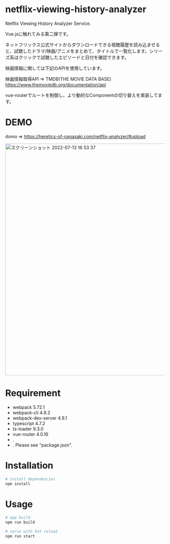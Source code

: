 # netflix-viewing-history-analyzer
Netflix Viewing History Analyzer Service.


Vue.jsに触れてみる第二弾です。

ネットフリックス公式サイトからダウンロードできる視聴履歴を読み込ませると、試聴したドラマ/映画/アニメをまとめて、タイトルで一覧化します。シリーズ系はクリックで試聴したエピソードと日付を確認できます。

映画情報に関しては下記のAPIを使用しています。

映画情報取得API => TMDB(THE MOVIE DATA BASE) https://www.themoviedb.org/documentation/api

vue-routerでルートを制御し、より動的なComponentの切り替えを実装してます。

# DEMO
domo => https://heretics-of-nagasaki.com/netflix-analyzer/#upload

<img width="730" alt="スクリーンショット 2022-07-13 16 53 37" src="https://user-images.githubusercontent.com/77357587/188393627-4df7f466-ac4c-4640-9967-f28adf01178b.png">

 
# Requirement
 
* webpack 5.72.1
* webpack-cli 4.9.2
* webpack-dev-server 4.9.1
* typescript 4.7.2
* ts-loader 9.3.0
* vue-router 4.0.16
* .
* .
Please see "package.json".

# Installation
```bash
# install dependencies
npm install
```
 
# Usage
 
```bash
# app build
npm run build

# serve with hot reload
npm run start
```

